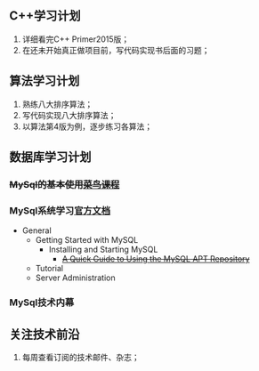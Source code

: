 ## C++学习计划
1. 详细看完C++ Primer2015版；
1. 在还未开始真正做项目前，写代码实现书后面的习题；

## 算法学习计划
1. 熟练八大排序算法；
1. 写代码实现八大排序算法；
1. 以算法第4版为例，逐步练习各算法；

## 数据库学习计划
### ~~MySql的基本使用[菜鸟课程](http://www.runoob.com/mysql/mysql-tutorial.html)~~  
### MySql系统学习[官方文档](https://dev.mysql.com/doc/#topic)
  * General
    * Getting Started with MySQL
        * Installing and Starting MySQL
            * ~~[A Quick Guide to Using the MySQL APT Repository](https://dev.mysql.com/doc/mysql-apt-repo-quick-guide/en/#repo-qg-apt-available)~~
    * Tutorial
    * Server Administration

### MySql技术内幕

## 关注技术前沿
1. 每周查看订阅的技术邮件、杂志；